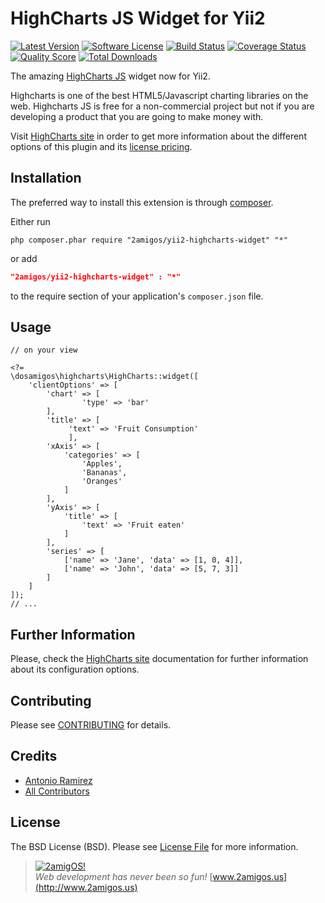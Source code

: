 HighCharts JS Widget for Yii2
=============================

[![Latest Version](https://img.shields.io/github/tag/2amigos/yii2-highcharts-widget.svg?style=flat-square&label=release)](https://github.com/2amigos/yii2-highcharts-widget/tags)
[![Software License](https://img.shields.io/badge/license-BSD-brightgreen.svg?style=flat-square)](LICENSE.md)
[![Build Status](https://img.shields.io/travis/2amigos/yii2-highcharts-widget/master.svg?style=flat-square)](https://travis-ci.org/2amigos/yii2-highcharts-widget)
[![Coverage Status](https://img.shields.io/scrutinizer/coverage/g/2amigos/yii2-highcharts-widget.svg?style=flat-square)](https://scrutinizer-ci.com/g/2amigos/yii2-highcharts-widget/code-structure)
[![Quality Score](https://img.shields.io/scrutinizer/g/2amigos/yii2-highcharts-widget.svg?style=flat-square)](https://scrutinizer-ci.com/g/2amigos/yii2-highcharts-widget)
[![Total Downloads](https://img.shields.io/packagist/dt/2amigos/yii2-highcharts-widget.svg?style=flat-square)](https://packagist.org/packages/2amigos/yii2-highcharts-widget)

The amazing [HighCharts JS](http://www.highcharts.com/) widget now for Yii2.

Highcharts is one of the best HTML5/Javascript charting libraries on the web. Highcharts JS is free for a non-commercial
project but not if you are developing a product that you are going to make money with.

Visit [HighCharts site](http://www.highcharts.com/) in order to get more information about the different options of this
plugin and its [license pricing](http://shop.highsoft.com/highcharts.html).

Installation
------------
The preferred way to install this extension is through [composer](http://getcomposer.org/download/).

Either run

```
php composer.phar require "2amigos/yii2-highcharts-widget" "*"
```
or add

```json
"2amigos/yii2-highcharts-widget" : "*"
```

to the require section of your application's `composer.json` file.


Usage
-----

```
// on your view

<?=
\dosamigos\highcharts\HighCharts::widget([
    'clientOptions' => [
        'chart' => [
                'type' => 'bar'
        ],
        'title' => [
             'text' => 'Fruit Consumption'
             ],
        'xAxis' => [
            'categories' => [
                'Apples',
                'Bananas',
                'Oranges'
            ]
        ],
        'yAxis' => [
            'title' => [
                'text' => 'Fruit eaten'
            ]
        ],
        'series' => [
            ['name' => 'Jane', 'data' => [1, 0, 4]],
            ['name' => 'John', 'data' => [5, 7, 3]]
        ]
    ]
]);
// ... 
```

Further Information
-------------------
Please, check the [HighCharts site](http://www.highcharts.com/) documentation for further
information about its configuration options.

## Contributing

Please see [CONTRIBUTING](CONTRIBUTING.md) for details.

## Credits

- [Antonio Ramirez](https://github.com/tonydspaniard)
- [All Contributors](../../contributors)

## License

The BSD License (BSD). Please see [License File](LICENSE.md) for more information.

> [![2amigOS!](http://www.gravatar.com/avatar/55363394d72945ff7ed312556ec041e0.png)](http://www.2amigos.us)  
<i>Web development has never been so fun!</i>
[www.2amigos.us](http://www.2amigos.us)
